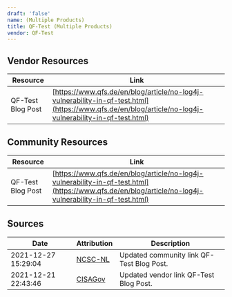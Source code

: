 ```yaml
---
draft: 'false'
name: (Multiple Products)
title: QF-Test (Multiple Products)
vendor: QF-Test
---
```


## Vendor Resources
| Resource | Link |
| --- | --- |
| QF-Test Blog Post | [https://www.qfs.de/en/blog/article/no-log4j-vulnerability-in-qf-test.html](https://www.qfs.de/en/blog/article/no-log4j-vulnerability-in-qf-test.html) |

## Community Resources
| Resource | Link |
| --- | --- |
| QF-Test Blog Post | [https://www.qfs.de/en/blog/article/no-log4j-vulnerability-in-qf-test.html](https://www.qfs.de/en/blog/article/no-log4j-vulnerability-in-qf-test.html) |


## Sources
| Date | Attribution | Description |
| --- | --- | --- |
| 2021-12-27 15:29:04 | [NCSC-NL](https://github.com/NCSC-NL/log4shell/blob/main/software/README.md) | Updated community link QF-Test Blog Post.  |
| 2021-12-21 22:43:46 | [CISAGov](https://raw.githubusercontent.com/cisagov/log4j-affected-db/develop/README.md) | Updated vendor link QF-Test Blog Post.  |
